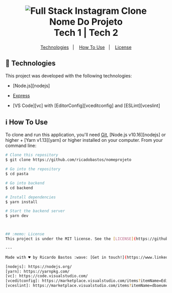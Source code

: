 <h1 align="center">
    <img alt="Full Stack Instagram Clone" src="https://github.com/RicardoBastos/Docs/blob/master/react_node.png" />
    <br>
    Nome Do Projeto <br />
    Tech 1 | Tech 2
</h1>

<h4 align="center">
  
</h4>


<p align="center">
  <a href="#rocket-technologies">Technologies</a>&nbsp;&nbsp;&nbsp;|&nbsp;&nbsp;&nbsp;
  <a href="#information_source-how-to-use">How To Use</a>&nbsp;&nbsp;&nbsp;|&nbsp;&nbsp;&nbsp;
  <a href="#memo-license">License</a>
</p>

## :rocket: Technologies

This project was developed with the following technologies:

-  [Node.js][nodejs]
-  [Express](https://expressjs.com/)

-  [VS Code][vc] with [EditorConfig][vceditconfig] and [ESLint][vceslint]

  
## :information_source: How To Use

To clone and run this application, you'll need [Git](https://git-scm.com), [Node.js v10.16][nodejs] or higher + [Yarn v1.13][yarn] or higher installed on your computer. From your command line:

```bash
# Clone this repository
$ git clone https://github.com/ricadobastos/nomeprojeto

# Go into the repository
$ cd pasta

# Go into backend
$ cd backend

# Install dependencies
$ yarn install

# Start the backend server
$ yarn dev



## :memo: License
This project is under the MIT license. See the [LICENSE](https://github.com/ricardobastos/projeto/master/LICENSE) for more information.

---

Made with ♥ by Ricardo Bastos :wave: [Get in touch!](https://www.linkedin.com/in/ricardo-bastos-975592b0/)

[nodejs]: https://nodejs.org/
[yarn]: https://yarnpkg.com/
[vc]: https://code.visualstudio.com/
[vceditconfig]: https://marketplace.visualstudio.com/items?itemName=EditorConfig.EditorConfig
[vceslint]: https://marketplace.visualstudio.com/items?itemName=dbaeumer.vscode-eslint
